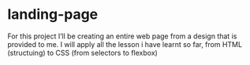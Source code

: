 # landing-page

For this project I’ll be creating an entire web page from a design that is provided to me. I will apply all the lesson i have learnt so far, from HTML (structuing) to CSS (from selectors to flexbox) 